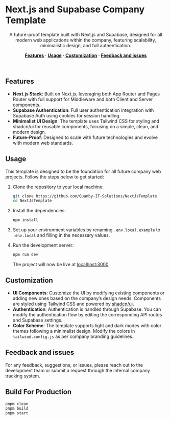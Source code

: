 # Next.js and Supabase Company Template

<p align="center">
  A future-proof template built with Next.js and Supabase, designed for all modern web applications within the company, featuring scalability, minimalistic design, and full authentication.
</p>

<p align="center">
  <a href="#features"><strong>Features</strong></a> ·
  <a href="#usage"><strong>Usage</strong></a> ·
  <a href="#customization"><strong>Customization</strong></a> ·
  <a href="#feedback-and-issues"><strong>Feedback and issues</strong></a>
</p>

<br/>

## Features

- **Next.js Stack**: Built on Next.js, leveraging both App Router and Pages Router with full support for Middleware and both Client and Server components.
- **Supabase Authentication**: Full user authentication integration with Supabase Auth using cookies for session handling.
- **Minimalist UI Design**: The template uses Tailwind CSS for styling and shadcn/ui for reusable components, focusing on a simple, clean, and modern design.
- **Future-Proof**: Designed to scale with future technologies and evolve with modern web standards.

## Usage

This template is designed to be the foundation for all future company web projects. Follow the steps below to get started:

1. Clone the repository to your local machine:

   ```bash
   git clone https://github.com/Quanby-IT-Solutions/NextJsTemplate
   cd NextJsTemplate
   ```

2. Install the dependencies:

   ```bash
   npm install
   ```

3. Set up your environment variables by renaming `.env.local.example` to `.env.local` and filling in the necessary values.

4. Run the development server:

   ```bash
   npm run dev
   ```

   The project will now be live at [localhost:3000](http://localhost:3000/).

## Customization

- **UI Components**: Customize the UI by modifying existing components or adding new ones based on the company’s design needs. Components are styled using Tailwind CSS and powered by [shadcn/ui](https://ui.shadcn.com/).
- **Authentication**: Authentication is handled through Supabase. You can modify the authentication flow by editing the corresponding API routes and Supabase settings.
- **Color Scheme**: The template supports light and dark modes with color themes following a minimalist design. Modify the colors in `tailwind.config.js` as per company branding guidelines.

## Feedback and issues

For any feedback, suggestions, or issues, please reach out to the development team or submit a request through the internal company tracking system.

## Build For Production

```bash
pnpm clean
pnpm build
pnpm start
```
